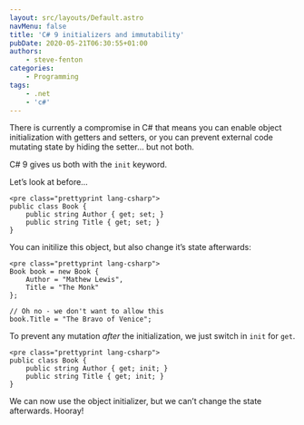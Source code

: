 ```yaml
---
layout: src/layouts/Default.astro
navMenu: false
title: 'C# 9 initializers and immutability'
pubDate: 2020-05-21T06:30:55+01:00
authors:
    - steve-fenton
categories:
    - Programming
tags:
    - .net
    - 'c#'
---
```


There is currently a compromise in C# that means you can enable object initialization with getters and setters, or you can prevent external code mutating state by hiding the setter… but not both.

C# 9 gives us both with the `init` keyword.

Let’s look at before…

```
<pre class="prettyprint lang-csharp">
public class Book {
    public string Author { get; set; }
    public string Title { get; set; }
}
```
You can initilize this object, but also change it’s state afterwards:

```
<pre class="prettyprint lang-csharp">
Book book = new Book {
    Author = "Mathew Lewis",
    Title = "The Monk"
};

// Oh no - we don't want to allow this
book.Title = "The Bravo of Venice";
```
To prevent any mutation *after* the initialization, we just switch in `init` for `get`.

```
<pre class="prettyprint lang-csharp">
public class Book {
    public string Author { get; init; }
    public string Title { get; init; }
}
```
We can now use the object initializer, but we can’t change the state afterwards. Hooray!